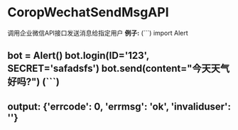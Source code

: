 # CoropWechatSendMsgAPI
调用企业微信API接口发送消息给指定用户
**例子:**
(```)
import Alert

bot = Alert()
bot.login(ID='123', SECRET='safadsfs')
bot.send(content="今天天气好吗?")
(```)
------
output:
    {'errcode': 0, 'errmsg': 'ok', 'invaliduser': ''}
------
